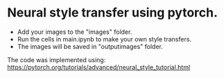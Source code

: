 # Neural style transfer using pytorch. 

- Add your images to the "images" folder. 
- Run the cells in main.ipynb to make your own style transfers. 
- The images will be saved in "outputimages" folder. 

The code was implemented using: https://pytorch.org/tutorials/advanced/neural_style_tutorial.html
